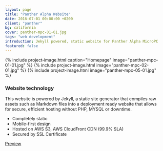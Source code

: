 ```yaml
---
layout: page
title: "Panther Alpha Website"
date: 2016-07-01 00:00:00 +0200
client: "panther"
bg: california
cover: panther-mpc-01-01.jpg
tags: "web development"
introduction: Jekyll powered, static website for Panther Alpha MicroPC.
featured: false
---
```


{% include project-image.html caption="Homepage" image="panther-mpc-01-01.jpg" %}
{% include project-image.html image="panther-mpc-02-01.jpg" %}
{% include project-image.html image="panther-mpc-05-01.jpg" %}

### Website technology

This website is powered by Jekyll, a static site generator that compiles raw assets such as Markdown files into a deployment ready website that allows for secure, efficient hosting without PHP, MYSQL or downtime.

- Completely static
- Mobile-first design
- Hosted on AWS S3, AWS CloudFront CDN (99.9% SLA)
- Secured by SSL Certificate

[Preview](http://www.panther-mpc.com.s3-website-eu-west-1.amazonaws.com)
